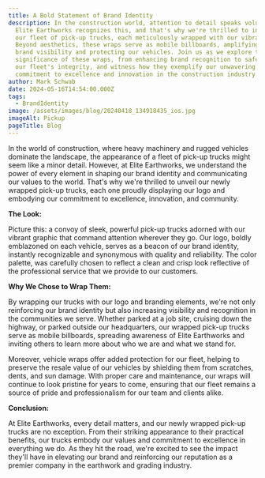 ```yaml
---
title: A Bold Statement of Brand Identity
description: In the construction world, attention to detail speaks volumes.
  Elite Earthworks recognizes this, and that's why we're thrilled to introduce
  our fleet of pick-up trucks, each meticulously wrapped with our vibrant logo.
  Beyond aesthetics, these wraps serve as mobile billboards, amplifying our
  brand visibility and protecting our vehicles. Join us as we explore the
  significance of these wraps, from enhancing brand recognition to safeguarding
  our fleet's integrity, and witness how they exemplify our unwavering
  commitment to excellence and innovation in the construction industry.
author: Mark Schwab
date: 2024-05-16T14:54:00.000Z
tags:
  - BrandIdentity
image: /assets/images/blog/20240418_134918435_ios.jpg
imageAlt: Pickup
pageTitle: Blog
---
```

In the world of construction, where heavy machinery and rugged vehicles dominate the landscape, the appearance of a fleet of pick-up trucks might seem like a minor detail. However, at Elite Earthworks, we understand the power of every element in shaping our brand identity and communicating our values to the world. That's why we're thrilled to unveil our newly wrapped pick-up trucks, each one proudly displaying our logo and embodying our commitment to excellence, innovation, and community.

**The Look:**

Picture this: a convoy of sleek, powerful pick-up trucks adorned with our vibrant graphic that command attention wherever they go. Our logo, boldly emblazoned on each vehicle, serves as a beacon of our brand identity, instantly recognizable and synonymous with quality and reliability. The color palette, was carefully chosen to reflect a clean and crisp look reflective of the professional service that we provide to our customers.

**Why We Chose to Wrap Them:**

By wrapping our trucks with our logo and branding elements, we're not only reinforcing our brand identity but also increasing visibility and recognition in the communities we serve. Whether parked at a job site, cruising down the highway, or parked outside our headquarters, our wrapped pick-up trucks serve as mobile billboards, spreading awareness of Elite Earthworks and inviting others to learn more about who we are and what we stand for.

Moreover, vehicle wraps offer added protection for our fleet, helping to preserve the resale value of our vehicles by shielding them from scratches, dents, and sun damage. With proper care and maintenance, our wraps will continue to look pristine for years to come, ensuring that our fleet remains a source of pride and professionalism for our team and clients alike.

**Conclusion:**

At Elite Earthworks, every detail matters, and our newly wrapped pick-up trucks are no exception. From their striking appearance to their practical benefits, our trucks embody our values and commitment to excellence in everything we do. As they hit the road, we're excited to see the impact they'll have in elevating our brand and reinforcing our reputation as a premier company in the earthwork and grading industry.
